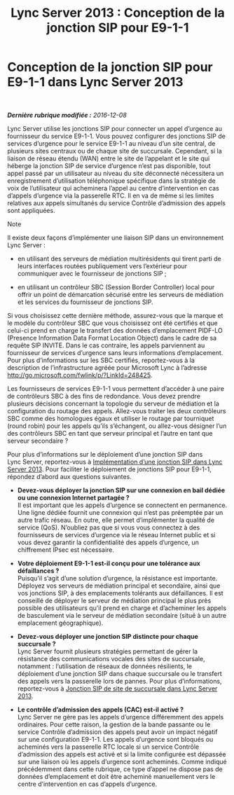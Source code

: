 ﻿---
title: 'Lync Server 2013 : Conception de la jonction SIP pour E9-1-1'
TOCTitle: Conception de la jonction SIP pour E9-1-1
ms:assetid: 4f93b974-b460-45c7-a4a8-6f38e34840f5
ms:mtpsurl: https://technet.microsoft.com/fr-fr/library/Gg398323(v=OCS.15)
ms:contentKeyID: 49297185
ms.date: 12/10/2016
mtps_version: v=OCS.15
ms.translationtype: HT
---

# Conception de la jonction SIP pour E9-1-1 dans Lync Server 2013

 

_**Dernière rubrique modifiée :** 2016-12-08_

Lync Server utilise les jonctions SIP pour connecter un appel d’urgence au fournisseur du service E9-1-1. Vous pouvez configurer des jonctions SIP de services d’urgence pour le service E9-1-1 au niveau d’un site central, de plusieurs sites centraux ou de chaque site de succursale. Cependant, si la liaison de réseau étendu (WAN) entre le site de l’appelant et le site qui héberge la jonction SIP de service d’urgence n’est pas disponible, tout appel passé par un utilisateur au niveau du site déconnecté nécessitera un enregistrement d’utilisation téléphonique spécifique dans la stratégie de voix de l’utilisateur qui acheminera l’appel au centre d’intervention en cas d’appels d’urgence via la passerelle RTC. Il en va de même si les limites relatives aux appels simultanés du service Contrôle d’admission des appels sont appliquées.

> [!note]  
> Il existe deux façons d’implémenter une liaison SIP dans un environnement Lync Server :
> <ul>
> <li><p>en utilisant des serveurs de médiation multirésidents qui tirent parti de leurs interfaces routées publiquement vers l’extérieur pour communiquer avec le fournisseur de jonctions SIP ;</p></li>
> <li><p>en utilisant un contrôleur SBC (Session Border Controller) local pour offrir un point de démarcation sécurisé entre les serveurs de médiation et les services du fournisseur de jonctions SIP.</p></li></ul>
> Si vous choisissez cette dernière méthode, assurez-vous que la marque et le modèle du contrôleur SBC que vous choisissez ont été certifiés et que celui-ci prend en charge le transfert des données d’emplacement PIDF-LO (Presence Information Data Format Location Object) dans le cadre de sa requête SIP INVITE. Dans le cas contraire, les appels parviennent au fournisseur de services d’urgence sans leurs informations d’emplacement. Pour plus d’informations sur les SBC certifiés, reportez-vous à la description de l’infrastructure agréée pour Microsoft Lync à l’adresse <a href="http://go.microsoft.com/fwlink/p/?linkid=248425">http://go.microsoft.com/fwlink/p/?LinkId=248425</a>.<br />
Les fournisseurs de services E9-1-1 vous permettent d’accéder à une paire de contrôleurs SBC à des fins de redondance. Vous devez prendre plusieurs décisions concernant la topologie du serveur de médiation et la configuration du routage des appels. Allez-vous traiter les deux contrôleurs SBC comme des homologues égaux et utiliser le routage par tourniquet (round robin) pour les appels qu’ils s’échangent, ou allez-vous désigner l’un des contrôleurs SBC en tant que serveur principal et l’autre en tant que serveur secondaire ?


Pour plus d’informations sur le déploiement d’une jonction SIP dans Lync Server, reportez-vous à [Implémentation d’une jonction SIP dans Lync Server 2013](lync-server-2013-how-do-i-implement-sip-trunking.md). Pour faciliter le déploiement de jonctions SIP pour E9-1-1, répondez d’abord aux questions suivantes.

  - **Devez-vous déployer la jonction SIP sur une connexion en bail dédiée ou une connexion Internet partagée ?**  
    Il est important que les appels d’urgence se connectent en permanence. Une ligne dédiée fournit une connexion qui n’est pas préemptée par un autre trafic réseau. En outre, elle permet d’implémenter la qualité de service (QoS). N’oubliez pas que si vous vous connectez à des fournisseurs de services d’urgence via le réseau Internet public et si vous devez garantir la confidentialité des appels d’urgence, un chiffrement IPsec est nécessaire.

<!-- end list -->

  - **Votre déploiement E9-1-1 est-il conçu pour une tolérance aux défaillances ?**  
    Puisqu’il s’agit d’une solution d’urgence, la résistance est importante. Déployez vos serveurs de médiation principal et secondaire, ainsi que vos jonctions SIP, à des emplacements tolérants aux défaillances. Il est conseillé de déployer le serveur de médiation principal le plus près possible des utilisateurs qu’il prend en charge et d’acheminer les appels de basculement via le serveur de médiation secondaire (situé à un autre emplacement géographique).

<!-- end list -->

  - **Devez-vous déployer une jonction SIP distincte pour chaque succursale ?**  
    Lync Server fournit plusieurs stratégies permettant de gérer la résistance des communications vocales des sites de succursale, notamment : l’utilisation de réseaux de données résilients, le déploiement d’une jonction SIP dans chaque succursale ou le transfert des appels vers la passerelle lors de pannes. Pour plus d’informations, reportez-vous à [Jonction SIP de site de succursale dans Lync Server 2013](lync-server-2013-branch-site-sip-trunking.md).

<!-- end list -->

  - **Le contrôle d’admission des appels (CAC) est-il activé ?**  
    Lync Server ne gère pas les appels d’urgence différemment des appels ordinaires. Pour cette raison, la gestion de la bande passante ou le service Contrôle d’admission des appels peut avoir un impact négatif sur une configuration E9-1-1. Les appels d’urgence sont bloqués ou acheminés vers la passerelle RTC locale si un service Contrôle d’admission des appels est activé et si la limite configurée est dépassée sur une liaison où les appels d’urgence sont acheminés. Comme indiqué précédemment dans cette rubrique, ce type d’appel ne dispose pas de données d’emplacement et doit être acheminé manuellement vers le centre d’intervention en cas d’appels d’urgence.

